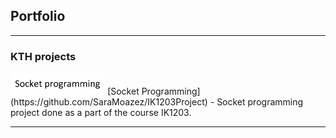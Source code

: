 ## Portfolio

---

### KTH projects
<img width='30%' src="images/2020-03-19.png?raw=true"/>
[Socket Programming](https://github.com/SaraMoazez/IK1203Project) - Socket programming project done as a part of the course IK1203.



---
